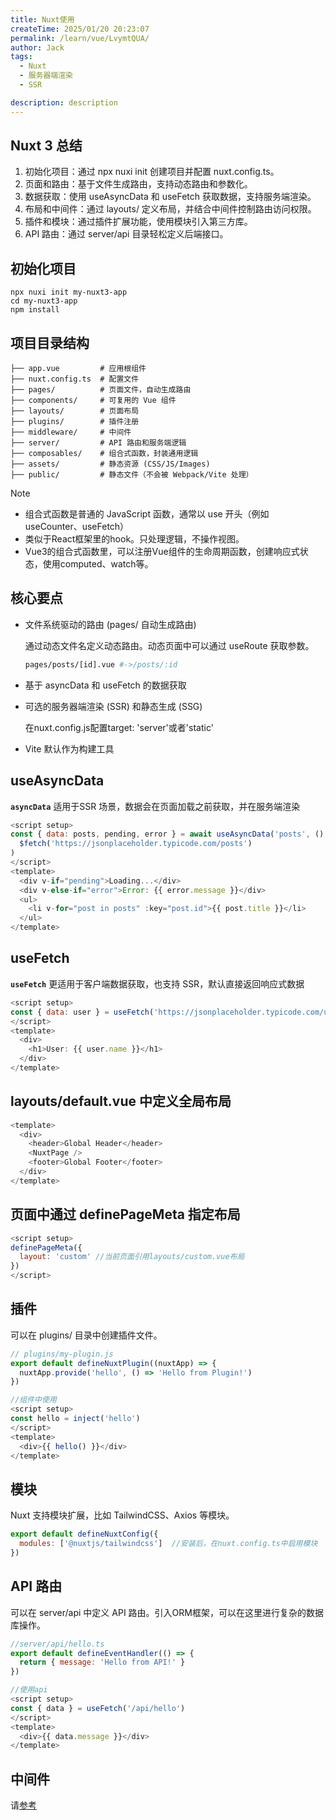 ```yaml
---
title: Nuxt使用
createTime: 2025/01/20 20:23:07
permalink: /learn/vue/LvymtQUA/
author: Jack
tags:
  - Nuxt
  - 服务器端渲染
  - SSR

description: description
---
```


## Nuxt 3 总结

1. 初始化项目：通过 npx nuxi init 创建项目并配置 nuxt.config.ts。
2. 页面和路由：基于文件生成路由，支持动态路由和参数化。
3. 数据获取：使用 useAsyncData 和 useFetch 获取数据，支持服务端渲染。
4. 布局和中间件：通过 layouts/ 定义布局，并结合中间件控制路由访问权限。
5. 插件和模块：通过插件扩展功能，使用模块引入第三方库。
6. API 路由：通过 server/api 目录轻松定义后端接口。

## 初始化项目
```Shell
npx nuxi init my-nuxt3-app
cd my-nuxt3-app
npm install
```

## 项目目录结构
```
├── app.vue         # 应用根组件
├── nuxt.config.ts  # 配置文件
├── pages/          # 页面文件，自动生成路由
├── components/     # 可复用的 Vue 组件
├── layouts/        # 页面布局
├── plugins/        # 插件注册
├── middleware/     # 中间件
├── server/         # API 路由和服务端逻辑
├── composables/    # 组合式函数，封装通用逻辑
├── assets/         # 静态资源 (CSS/JS/Images)
├── public/         # 静态文件（不会被 Webpack/Vite 处理）
```

> [!NOTE]
>- 组合式函数是普通的 JavaScript 函数，通常以 use 开头（例如 useCounter、useFetch）
>- 类似于React框架里的hook。只处理逻辑，不操作视图。
>- Vue3的组合式函数里，可以注册Vue组件的生命周期函数，创建响应式状态，使用computed、watch等。


## 核心要点

- 文件系统驱动的路由 (pages/ 自动生成路由)

  通过动态文件名定义动态路由。动态页面中可以通过 useRoute 获取参数。
  ```bash
  pages/posts/[id].vue #->/posts/:id
  ```
  

- 基于 asyncData 和 useFetch 的数据获取
- 可选的服务器端渲染 (SSR) 和静态生成 (SSG)

  在nuxt.config.js配置target: 'server'或者'static'

- Vite 默认作为构建工具

## useAsyncData
  
**`asyncData`** 适用于SSR 场景，数据会在页面加载之前获取，并在服务端渲染
```Javascript
<script setup>
const { data: posts, pending, error } = await useAsyncData('posts', () =>
  $fetch('https://jsonplaceholder.typicode.com/posts')
)
</script>
<template>
  <div v-if="pending">Loading...</div>
  <div v-else-if="error">Error: {{ error.message }}</div>
  <ul>
    <li v-for="post in posts" :key="post.id">{{ post.title }}</li>
  </ul>
</template>
```

## useFetch

**`useFetch`** 更适用于客户端数据获取，也支持 SSR，默认直接返回响应式数据
```Javascript
<script setup>
const { data: user } = useFetch('https://jsonplaceholder.typicode.com/users/1')
</script>
<template>
  <div>
    <h1>User: {{ user.name }}</h1>
  </div>
</template>

```
## layouts/default.vue 中定义全局布局
```Javascript
<template>
  <div>
    <header>Global Header</header>
    <NuxtPage />
    <footer>Global Footer</footer>
  </div>
</template>
```

## 页面中通过 definePageMeta 指定布局
```Javascript
<script setup>
definePageMeta({
  layout: 'custom' //当前页面引用layouts/custom.vue布局
})
</script>
```

## 插件

可以在 plugins/ 目录中创建插件文件。
```Javascript
// plugins/my-plugin.js
export default defineNuxtPlugin((nuxtApp) => {
  nuxtApp.provide('hello', () => 'Hello from Plugin!')
})

//组件中使用
<script setup>
const hello = inject('hello')
</script>
<template>
  <div>{{ hello() }}</div>
</template>

```

## 模块

Nuxt 支持模块扩展，比如 TailwindCSS、Axios 等模块。

```Javascript
export default defineNuxtConfig({
  modules: ['@nuxtjs/tailwindcss']  //安装后，在nuxt.config.ts中启用模块
})

```

## API 路由

可以在 server/api 中定义 API 路由。引入ORM框架，可以在这里进行复杂的数据库操作。
```Javascript
//server/api/hello.ts
export default defineEventHandler(() => {
  return { message: 'Hello from API!' }
})

//使用api
<script setup>
const { data } = useFetch('/api/hello')
</script>
<template>
  <div>{{ data.message }}</div>
</template>

```

## 中间件

请[参考](/learn/vue/Bj2B86Wid/#nuxt_middle_ware)